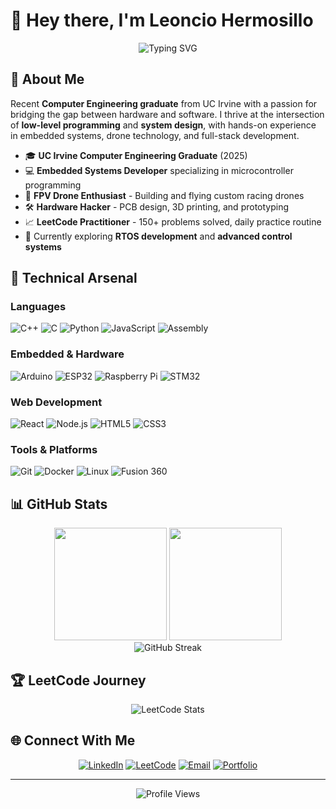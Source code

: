 # 👋 Hey there, I'm Leoncio Hermosillo

<div align="center">
  <img src="https://readme-typing-svg.herokuapp.com?font=Fira+Code&weight=500&size=24&pause=1000&color=00FF88&center=true&vCenter=true&width=600&lines=Computer+Engineering+Graduate;Embedded+Systems+Enthusiast;FPV+Drone+Pilot;Full-Stack+Developer;Hardware+%2B+Software+Integration" alt="Typing SVG" />
</div>

## 🚀 About Me

Recent **Computer Engineering graduate** from UC Irvine with a passion for bridging the gap between hardware and software. I thrive at the intersection of **low-level programming** and **system design**, with hands-on experience in embedded systems, drone technology, and full-stack development.

- 🎓 **UC Irvine Computer Engineering Graduate** (2025)
- 💻 **Embedded Systems Developer** specializing in microcontroller programming
- 🚁 **FPV Drone Enthusiast** - Building and flying custom racing drones
- 🛠️ **Hardware Hacker** - PCB design, 3D printing, and prototyping
- 📈 **LeetCode Practitioner** - 150+ problems solved, daily practice routine
- 🌱 Currently exploring **RTOS development** and **advanced control systems**

## 🔧 Technical Arsenal

### **Languages**
![C++](https://img.shields.io/badge/C++-00599C?style=for-the-badge&logo=c%2B%2B&logoColor=white)
![C](https://img.shields.io/badge/C-A8B9CC?style=for-the-badge&logo=c&logoColor=black)
![Python](https://img.shields.io/badge/Python-3776AB?style=for-the-badge&logo=python&logoColor=white)
![JavaScript](https://img.shields.io/badge/JavaScript-F7DF1E?style=for-the-badge&logo=javascript&logoColor=black)
![Assembly](https://img.shields.io/badge/Assembly-525252?style=for-the-badge&logo=assemblyscript&logoColor=white)

### **Embedded & Hardware**
![Arduino](https://img.shields.io/badge/Arduino-00979D?style=for-the-badge&logo=arduino&logoColor=white)
![ESP32](https://img.shields.io/badge/ESP32-E7352C?style=for-the-badge&logo=espressif&logoColor=white)
![Raspberry Pi](https://img.shields.io/badge/Raspberry%20Pi-A22846?style=for-the-badge&logo=raspberry-pi&logoColor=white)
![STM32](https://img.shields.io/badge/STM32-03234B?style=for-the-badge&logo=stmicroelectronics&logoColor=white)

### **Web Development**
![React](https://img.shields.io/badge/React-20232A?style=for-the-badge&logo=react&logoColor=61DAFB)
![Node.js](https://img.shields.io/badge/Node.js-43853D?style=for-the-badge&logo=node.js&logoColor=white)
![HTML5](https://img.shields.io/badge/HTML5-E34F26?style=for-the-badge&logo=html5&logoColor=white)
![CSS3](https://img.shields.io/badge/CSS3-1572B6?style=for-the-badge&logo=css3&logoColor=white)

### **Tools & Platforms**
![Git](https://img.shields.io/badge/Git-F05032?style=for-the-badge&logo=git&logoColor=white)
![Docker](https://img.shields.io/badge/Docker-2496ED?style=for-the-badge&logo=docker&logoColor=white)
![Linux](https://img.shields.io/badge/Linux-FCC624?style=for-the-badge&logo=linux&logoColor=black)
![Fusion 360](https://img.shields.io/badge/Fusion%20360-FF6D00?style=for-the-badge&logo=autodesk&logoColor=white)

## 📊 GitHub Stats

<div align="center">
  <img height="180em" src="https://github-readme-stats.vercel.app/api?username=LeoHerms&show_icons=true&theme=tokyonight&include_all_commits=true&count_private=true"/>
  <img height="180em" src="https://github-readme-stats.vercel.app/api/top-langs/?username=LeoHerms&layout=compact&langs_count=7&theme=tokyonight"/>
</div>

<div align="center">
  <img src="https://github-readme-streak-stats.herokuapp.com/?user=LeoHerms&theme=tokyonight" alt="GitHub Streak" />
</div>

## 🏆 LeetCode Journey

<div align="center">
  <img src="https://leetcard.jacoblin.cool/leoncioh?theme=dark&font=Fira%20Code&ext=heatmap" alt="LeetCode Stats"/>
</div>

## 🌐 Connect With Me

<div align="center">

[![LinkedIn](https://img.shields.io/badge/LinkedIn-0077B5?style=for-the-badge&logo=linkedin&logoColor=white)](https://www.linkedin.com/in/leoncio-hermosillo-0a385a221/)
[![LeetCode](https://img.shields.io/badge/LeetCode-FFA116?style=for-the-badge&logo=leetcode&logoColor=black)](https://leetcode.com/leoncioh)
[![Email](https://img.shields.io/badge/Email-D14836?style=for-the-badge&logo=gmail&logoColor=white)](mailto:hermosilloleoncio@gmail.com)
[![Portfolio](https://img.shields.io/badge/Portfolio-FF5722?style=for-the-badge&logo=google-chrome&logoColor=white)](https://www.leoncioh.com)

</div>

---

<div align="center">
  <img src="https://komarev.com/ghpvc/?username=LeoHerms&color=00ff88&style=for-the-badge" alt="Profile Views" />
</div>
